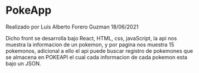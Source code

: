 # PokeApp

Realizado por Luis Alberto Forero Guzman
18/06/2021

Dicho front se desarrolla bajo React, HTML, css, javaScript, la api nos muestra la informacion de un pokemon, y por pagina nos muestra 15 pokemonos, adicional a ello el api puede buscar registro de pokemones que se almacena en POKEAPI el cual cada informacion de cada pokemon esta bajo un JSON.
